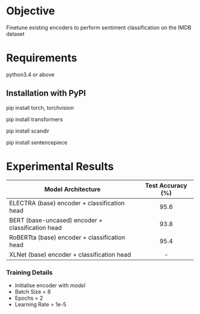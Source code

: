 # Objective

Finetune existing encoders to perform sentiment classification on the IMDB dataset

# Requirements

python3.4 or above

## Installation with PyPI

pip install torch, torchvision

pip install transformers

pip install scandir

pip install sentencepiece

# Experimental Results

| Model Architecture | Test Accuracy (%) |
| ----------------- | :-----------------: |
ELECTRA (base) encoder + classification head | 95.6 |
BERT (base-uncased) encoder + classification head | 93.8 |
RoBERTta (base) encoder + classification head | 95.4 |
XLNet (base) encoder + classification head | - |

### Training Details

- Initialise encoder with _model_
- Batch Size = 8
- Epochs = 2
- Learning Rate = 1e-5




